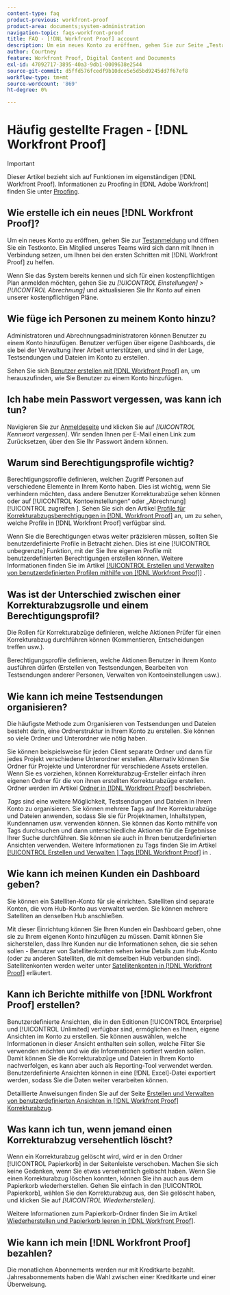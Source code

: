 ```yaml
---
content-type: faq
product-previous: workfront-proof
product-area: documents;system-administration
navigation-topic: faqs-workfront-proof
title: FAQ - [!DNL Workfront Proof] account
description: Um ein neues Konto zu eröffnen, gehen Sie zur Seite „Testanmeldung“ und öffnen Sie ein Testkonto. Ein Mitglied unseres Teams wird sich dann mit Ihnen in Verbindung setzen, um Ihnen bei den ersten Schritten zu helfen [!DNL Workfront Proof].
author: Courtney
feature: Workfront Proof, Digital Content and Documents
exl-id: 47092717-3895-40a3-9db1-0009638e2544
source-git-commit: d5ffd576fcedf9b10dce5e5d5bd9245dd7f67ef8
workflow-type: tm+mt
source-wordcount: '869'
ht-degree: 0%

---
```


# Häufig gestellte Fragen - [!DNL Workfront Proof]

>[!IMPORTANT]
>
>Dieser Artikel bezieht sich auf Funktionen im eigenständigen [!DNL Workfront Proof]. Informationen zu Proofing in [!DNL Adobe Workfront] finden Sie unter [Proofing](../../../review-and-approve-work/proofing/proofing.md).

## Wie erstelle ich ein neues [!DNL Workfront Proof]?

Um ein neues Konto zu eröffnen, gehen Sie zur [Testanmeldung](https://www.proofhq.com/html/free-trial.html) und öffnen Sie ein Testkonto. Ein Mitglied unseres Teams wird sich dann mit Ihnen in Verbindung setzen, um Ihnen bei den ersten Schritten mit [!DNL Workfront Proof] zu helfen.

Wenn Sie das System bereits kennen und sich für einen kostenpflichtigen Plan anmelden möchten, gehen Sie zu *[!UICONTROL Einstellungen]* *>* *[!UICONTROL Abrechnung]* und aktualisieren Sie Ihr Konto auf einen unserer kostenpflichtigen Pläne.

## Wie füge ich Personen zu meinem Konto hinzu?

Administratoren und Abrechnungsadministratoren können Benutzer zu einem Konto hinzufügen. Benutzer verfügen über eigene Dashboards, die sie bei der Verwaltung ihrer Arbeit unterstützen, und sind in der Lage, Testsendungen und Dateien im Konto zu erstellen.

Sehen Sie sich [Benutzer erstellen mit [!DNL Workfront Proof]](../../../workfront-proof/wp-mnguserscontacts/users/create-users.md) an, um herauszufinden, wie Sie Benutzer zu einem Konto hinzufügen.

## Ich habe mein Passwort vergessen, was kann ich tun?

Navigieren Sie zur [Anmeldeseite](https://app.proofhq.com/login) und klicken Sie auf *[!UICONTROL Kennwort vergessen]*. Wir senden Ihnen per E-Mail einen Link zum Zurücksetzen, über den Sie Ihr Passwort ändern können.

## Warum sind Berechtigungsprofile wichtig?

Berechtigungsprofile definieren, welchen Zugriff Personen auf verschiedene Elemente in Ihrem Konto haben. Dies ist wichtig, wenn Sie verhindern möchten, dass andere Benutzer Korrekturabzüge sehen können oder auf [!UICONTROL Kontoeinstellungen“ oder „Abrechnung] [!UICONTROL  zugreifen ]. Sehen Sie sich den Artikel [Profile für Korrekturabzugsberechtigungen in  [!DNL Workfront Proof]](../../../workfront-proof/wp-acct-admin/account-settings/proof-perm-profiles-in-wp.md) an, um zu sehen, welche Profile in [!DNL Workfront Proof] verfügbar sind.

Wenn Sie die Berechtigungen etwas weiter präzisieren müssen, sollten Sie benutzerdefinierte Profile in Betracht ziehen. Dies ist eine [!UICONTROL unbegrenzte] Funktion, mit der Sie Ihre eigenen Profile mit benutzerdefinierten Berechtigungen erstellen können. Weitere Informationen finden Sie im Artikel [[!UICONTROL Erstellen und Verwalten von benutzerdefinierten Profilen mithilfe von [!DNL Workfront Proof]]](../../../workfront-proof/wp-mnguserscontacts/users/create-and-manage-custom-profiles.md) .

## Was ist der Unterschied zwischen einer Korrekturabzugsrolle und einem Berechtigungsprofil?

Die Rollen für Korrekturabzüge definieren, welche Aktionen Prüfer für einen Korrekturabzug durchführen können (Kommentieren, Entscheidungen treffen usw.).

Berechtigungsprofile definieren, welche Aktionen Benutzer in Ihrem Konto ausführen dürfen (Erstellen von Testsendungen, Bearbeiten von Testsendungen anderer Personen, Verwalten von Kontoeinstellungen usw.).

## Wie kann ich meine Testsendungen organisieren?

Die häufigste Methode zum Organisieren von Testsendungen und Dateien besteht darin, eine Ordnerstruktur in Ihrem Konto zu erstellen. Sie können so viele Ordner und Unterordner wie nötig haben.

Sie können beispielsweise für jeden Client separate Ordner und dann für jedes Projekt verschiedene Unterordner erstellen. Alternativ können Sie Ordner für Projekte und Unterordner für verschiedene Assets erstellen. Wenn Sie es vorziehen, können Korrekturabzug-Ersteller einfach ihren eigenen Ordner für die von ihnen erstellten Korrekturabzüge erstellen. Ordner werden im Artikel [Ordner in [!DNL Workfront Proof]](../../../workfront-proof/wp-work-proofsfiles/organize-your-work/folders.md) beschrieben.

*Tags* sind eine weitere Möglichkeit, Testsendungen und Dateien in Ihrem Konto zu organisieren. Sie können mehrere Tags auf Ihre Korrekturabzüge und Dateien anwenden, sodass Sie sie für Projektnamen, Inhaltstypen, Kundennamen usw. verwenden können. Sie können das Konto mithilfe von Tags durchsuchen und dann unterschiedliche Aktionen für die Ergebnisse Ihrer Suche durchführen. Sie können sie auch in Ihren benutzerdefinierten Ansichten verwenden. Weitere Informationen zu Tags finden Sie im Artikel [[!UICONTROL Erstellen und Verwalten ] Tags [!DNL Workfront Proof]](../../../workfront-proof/wp-work-proofsfiles/organize-your-work/create-and-manage-tags.md) in .

## Wie kann ich meinen Kunden ein Dashboard geben?

Sie können ein Satelliten-Konto für sie einrichten. Satelliten sind separate Konten, die vom Hub-Konto aus verwaltet werden. Sie können mehrere Satelliten an denselben Hub anschließen.

Mit dieser Einrichtung können Sie Ihren Kunden ein Dashboard geben, ohne sie zu Ihrem eigenen Konto hinzufügen zu müssen. Damit können Sie sicherstellen, dass Ihre Kunden nur die Informationen sehen, die sie sehen sollen - Benutzer von Satellitenkonten sehen keine Details zum Hub-Konto (oder zu anderen Satelliten, die mit demselben Hub verbunden sind). Satellitenkonten werden weiter unter [Satellitenkonten in [!DNL Workfront Proof]](../../../workfront-proof/wp-acct-admin/satellite-accounts/sat-accts-in-wp.md) erläutert.

## Kann ich Berichte mithilfe von [!DNL Workfront Proof] erstellen?

Benutzerdefinierte Ansichten, die in den Editionen [!UICONTROL Enterprise] und [!UICONTROL Unlimited] verfügbar sind, ermöglichen es Ihnen, eigene Ansichten im Konto zu erstellen. Sie können auswählen, welche Informationen in dieser Ansicht enthalten sein sollen, welche Filter Sie verwenden möchten und wie die Informationen sortiert werden sollen. Damit können Sie die Korrekturabzüge und Dateien in Ihrem Konto nachverfolgen, es kann aber auch als Reporting-Tool verwendet werden. Benutzerdefinierte Ansichten können in eine [!DNL Excel]-Datei exportiert werden, sodass Sie die Daten weiter verarbeiten können.

Detaillierte Anweisungen finden Sie auf der Seite [Erstellen und Verwalten von benutzerdefinierten Ansichten in [!DNL Workfront Proof] Korrekturabzug](../../../workfront-proof/wp-work-proofsfiles/manage-your-work/create-and-manage-custom-views.md).

## Was kann ich tun, wenn jemand einen Korrekturabzug versehentlich löscht?

Wenn ein Korrekturabzug gelöscht wird, wird er in den Ordner [!UICONTROL Papierkorb] in der Seitenleiste verschoben. Machen Sie sich keine Gedanken, wenn Sie etwas versehentlich gelöscht haben. Wenn Sie einen Korrekturabzug löschen konnten, können Sie ihn auch aus dem Papierkorb wiederherstellen. Gehen Sie einfach in den [!UICONTROL Papierkorb], wählen Sie den Korrekturabzug aus, den Sie gelöscht haben, und klicken Sie auf *[!UICONTROL Wiederherstellen]*.

Weitere Informationen zum Papierkorb-Ordner finden Sie im Artikel [Wiederherstellen und Papierkorb leeren in [!DNL Workfront Proof]](../../../workfront-proof/wp-work-proofsfiles/manage-your-work/restore-and-empty-trash.md).

## Wie kann ich mein [!DNL Workfront Proof] bezahlen?

Die monatlichen Abonnements werden nur mit Kreditkarte bezahlt. Jahresabonnements haben die Wahl zwischen einer Kreditkarte und einer Überweisung. <!--Visit the [Account Payment in [!DNL Workfront Proof]](../../../workfront-proof/wp-billingsettings/manage-your-billing/acct-payment-in-wp.md) help page for additional information.-->
